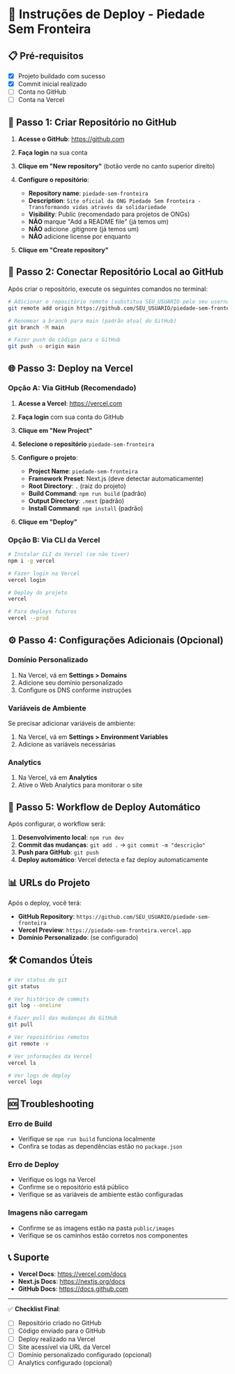 # 🚀 Instruções de Deploy - Piedade Sem Fronteira

## 📋 Pré-requisitos

- [x] Projeto buildado com sucesso
- [x] Commit inicial realizado
- [ ] Conta no GitHub
- [ ] Conta na Vercel

## 🐙 Passo 1: Criar Repositório no GitHub

1. **Acesse o GitHub**: https://github.com
2. **Faça login** na sua conta
3. **Clique em "New repository"** (botão verde no canto superior direito)
4. **Configure o repositório**:
   - **Repository name**: `piedade-sem-fronteira`
   - **Description**: `Site oficial da ONG Piedade Sem Fronteira - Transformando vidas através da solidariedade`
   - **Visibility**: Public (recomendado para projetos de ONGs)
   - **NÃO** marque "Add a README file" (já temos um)
   - **NÃO** adicione .gitignore (já temos um)
   - **NÃO** adicione license por enquanto

5. **Clique em "Create repository"**

## 🔗 Passo 2: Conectar Repositório Local ao GitHub

Após criar o repositório, execute os seguintes comandos no terminal:

```bash
# Adicionar o repositório remoto (substitua SEU_USUARIO pelo seu username do GitHub)
git remote add origin https://github.com/SEU_USUARIO/piedade-sem-fronteira.git

# Renomear a branch para main (padrão atual do GitHub)
git branch -M main

# Fazer push do código para o GitHub
git push -u origin main
```

## 🌐 Passo 3: Deploy na Vercel

### Opção A: Via GitHub (Recomendado)

1. **Acesse a Vercel**: https://vercel.com
2. **Faça login** com sua conta do GitHub
3. **Clique em "New Project"**
4. **Selecione o repositório** `piedade-sem-fronteira`
5. **Configure o projeto**:
   - **Project Name**: `piedade-sem-fronteira`
   - **Framework Preset**: Next.js (deve detectar automaticamente)
   - **Root Directory**: `.` (raiz do projeto)
   - **Build Command**: `npm run build` (padrão)
   - **Output Directory**: `.next` (padrão)
   - **Install Command**: `npm install` (padrão)

6. **Clique em "Deploy"**

### Opção B: Via CLI da Vercel

```bash
# Instalar CLI da Vercel (se não tiver)
npm i -g vercel

# Fazer login na Vercel
vercel login

# Deploy do projeto
vercel

# Para deploys futuros
vercel --prod
```

## ⚙️ Passo 4: Configurações Adicionais (Opcional)

### Domínio Personalizado
1. Na Vercel, vá em **Settings > Domains**
2. Adicione seu domínio personalizado
3. Configure os DNS conforme instruções

### Variáveis de Ambiente
Se precisar adicionar variáveis de ambiente:
1. Na Vercel, vá em **Settings > Environment Variables**
2. Adicione as variáveis necessárias

### Analytics
1. Na Vercel, vá em **Analytics**
2. Ative o Web Analytics para monitorar o site

## 🔄 Passo 5: Workflow de Deploy Automático

Após configurar, o workflow será:

1. **Desenvolvimento local**: `npm run dev`
2. **Commit das mudanças**: `git add .` → `git commit -m "descrição"`
3. **Push para GitHub**: `git push`
4. **Deploy automático**: Vercel detecta e faz deploy automaticamente

## 📊 URLs do Projeto

Após o deploy, você terá:

- **GitHub Repository**: `https://github.com/SEU_USUARIO/piedade-sem-fronteira`
- **Vercel Preview**: `https://piedade-sem-fronteira.vercel.app`
- **Domínio Personalizado**: (se configurado)

## 🛠️ Comandos Úteis

```bash
# Ver status do git
git status

# Ver histórico de commits
git log --oneline

# Fazer pull das mudanças do GitHub
git pull

# Ver repositórios remotos
git remote -v

# Ver informações da Vercel
vercel ls

# Ver logs de deploy
vercel logs
```

## 🆘 Troubleshooting

### Erro de Build
- Verifique se `npm run build` funciona localmente
- Confira se todas as dependências estão no `package.json`

### Erro de Deploy
- Verifique os logs na Vercel
- Confirme se o repositório está público
- Verifique se as variáveis de ambiente estão configuradas

### Imagens não carregam
- Confirme se as imagens estão na pasta `public/images`
- Verifique se os caminhos estão corretos nos componentes

## 📞 Suporte

- **Vercel Docs**: https://vercel.com/docs
- **Next.js Docs**: https://nextjs.org/docs
- **GitHub Docs**: https://docs.github.com

---

✅ **Checklist Final**:
- [ ] Repositório criado no GitHub
- [ ] Código enviado para o GitHub
- [ ] Deploy realizado na Vercel
- [ ] Site acessível via URL da Vercel
- [ ] Domínio personalizado configurado (opcional)
- [ ] Analytics configurado (opcional) 